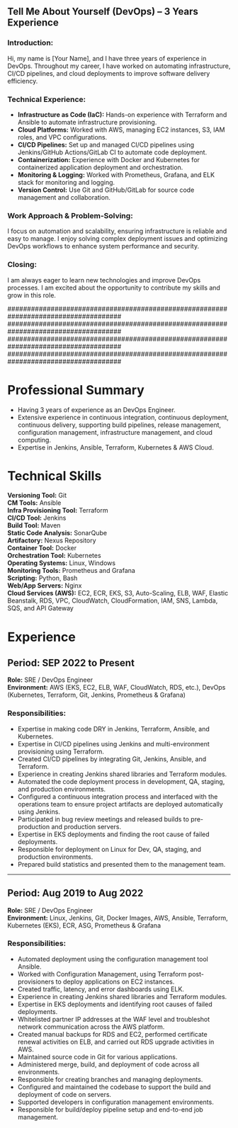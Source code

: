 ## **Tell Me About Yourself (DevOps) – 3 Years Experience**

### **Introduction:**
Hi, my name is [Your Name], and I have three years of experience in DevOps. Throughout my career, I have worked on automating infrastructure, CI/CD pipelines, and cloud deployments to improve software delivery efficiency.

### **Technical Experience:**
- **Infrastructure as Code (IaC):** Hands-on experience with Terraform and Ansible to automate infrastructure provisioning.
- **Cloud Platforms:** Worked with AWS, managing EC2 instances, S3, IAM roles, and VPC configurations.
- **CI/CD Pipelines:** Set up and managed CI/CD pipelines using Jenkins/GitHub Actions/GitLab CI to automate code deployment.
- **Containerization:** Experience with Docker and Kubernetes for containerized application deployment and orchestration.
- **Monitoring & Logging:** Worked with Prometheus, Grafana, and ELK stack for monitoring and logging.
- **Version Control:** Use Git and GitHub/GitLab for source code management and collaboration.

### **Work Approach & Problem-Solving:**
I focus on automation and scalability, ensuring infrastructure is reliable and easy to manage. I enjoy solving complex deployment issues and optimizing DevOps workflows to enhance system performance and security.

### **Closing:**
I am always eager to learn new technologies and improve DevOps processes. I am excited about the opportunity to contribute my skills and grow in this role.

#####################################################################################
#####################################################################################
#####################################################################################
#####################################################################################
# Professional Summary

- Having 3 years of experience as an DevOps Engineer.
- Extensive experience in continuous integration, continuous deployment, continuous delivery, supporting build pipelines, release management, configuration management, infrastructure management, and cloud computing.
- Expertise in Jenkins, Ansible, Terraform, Kubernetes & AWS Cloud.

# Technical Skills

**Versioning Tool:** Git  
**CM Tools:** Ansible  
**Infra Provisioning Tool:** Terraform  
**CI/CD Tool:** Jenkins  
**Build Tool:** Maven  
**Static Code Analysis:** SonarQube  
**Artifactory:** Nexus Repository  
**Container Tool:** Docker  
**Orchestration Tool:** Kubernetes  
**Operating Systems:** Linux, Windows  
**Monitoring Tools:** Prometheus and Grafana  
**Scripting:** Python, Bash  
**Web/App Servers:** Nginx  
**Cloud Services (AWS):** EC2, ECR, EKS, S3, Auto-Scaling, ELB, WAF, Elastic Beanstalk, RDS, VPC, CloudWatch, CloudFormation, IAM, SNS, Lambda, SQS, and API Gateway

# Experience

## **Period:** SEP 2022 to Present
**Role:** SRE / DevOps Engineer  
**Environment:** AWS (EKS, EC2, ELB, WAF, CloudWatch, RDS, etc.), DevOps (Kubernetes, Terraform, Git, Jenkins, Prometheus & Grafana)

### **Responsibilities:**
- Expertise in making code DRY in Jenkins, Terraform, Ansible, and Kubernetes.
- Expertise in CI/CD pipelines using Jenkins and multi-environment provisioning using Terraform.
- Created CI/CD pipelines by integrating Git, Jenkins, Ansible, and Terraform.
- Experience in creating Jenkins shared libraries and Terraform modules.
- Automated the code deployment process in development, QA, staging, and production environments.
- Configured a continuous integration process and interfaced with the operations team to ensure project artifacts are deployed automatically using Jenkins.
- Participated in bug review meetings and released builds to pre-production and production servers.
- Expertise in EKS deployments and finding the root cause of failed deployments.
- Responsible for deployment on Linux for Dev, QA, staging, and production environments.
- Prepared build statistics and presented them to the management team.

---

## **Period:** Aug 2019 to Aug 2022
**Role:** SRE / DevOps Engineer  
**Environment:** Linux, Jenkins, Git, Docker Images, AWS, Ansible, Terraform, Kubernetes (EKS), ECR, ASG, Prometheus & Grafana

### **Responsibilities:**
- Automated deployment using the configuration management tool Ansible.
- Worked with Configuration Management, using Terraform post-provisioners to deploy applications on EC2 instances.
- Created traffic, latency, and error dashboards using ELK.
- Experience in creating Jenkins shared libraries and Terraform modules.
- Expertise in EKS deployments and identifying root causes of failed deployments.
- Whitelisted partner IP addresses at the WAF level and troubleshot network communication across the AWS platform.
- Created manual backups for RDS and EC2, performed certificate renewal activities on ELB, and carried out RDS upgrade activities in AWS.
- Maintained source code in Git for various applications.
- Administered merge, build, and deployment of code across all environments.
- Responsible for creating branches and managing deployments.
- Configured and maintained the codebase to support the build and deployment of code on servers.
- Supported developers in configuration management environments.
- Responsible for build/deploy pipeline setup and end-to-end job management.



